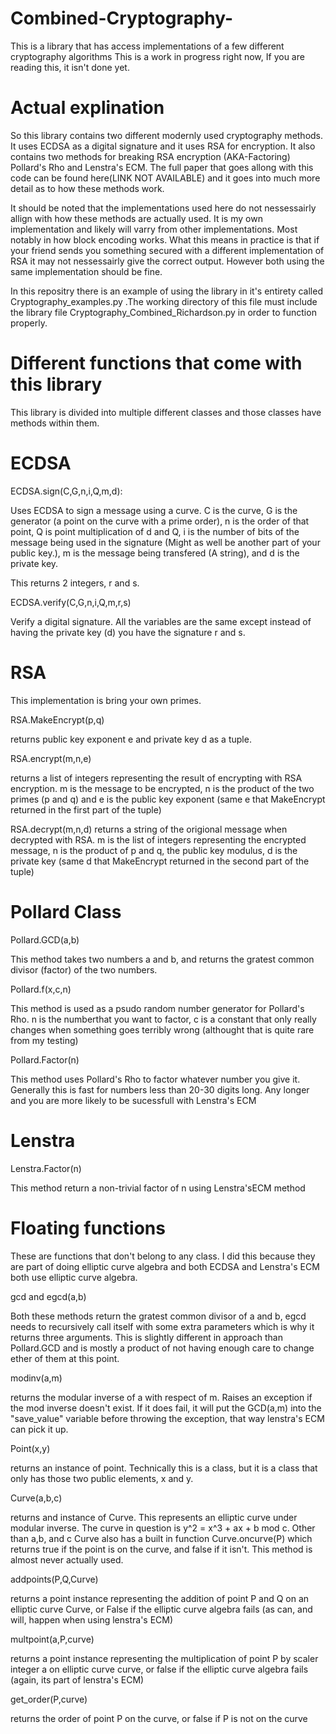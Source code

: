 # Combined-Cryptography-
This is a library that has access implementations of a few different cryptography algorithms
This is a work in progress right now, If you are reading this, it isn't done yet.

# Actual explination
So this library contains two different modernly used cryptography methods. It uses ECDSA as a digital signature and it uses RSA for encryption. It also contains two methods for breaking RSA encryption (AKA-Factoring) Pollard's Rho and Lenstra's ECM. The full paper that goes allong with this code can be found here(LINK NOT AVAILABLE) and it goes into much more detail as to how these methods work.

It should be noted that the implementations used here do not nessessairly allign with how these methods are actually used. It is my own implementation and likely will varry from other implementations. Most notably in how block encoding works. What this means in practice is that if your friend sends you something secured with a different implementation of RSA it may not nessessairly give the correct output. However both using the same implementation should be fine.

In this repositry there is an example of using the library in it's entirety called Cryptography_examples.py .The working directory of this file must include the library file Cryptography_Combined_Richardson.py in order to function properly.

# Different functions that come with this library
This library is divided into multiple different classes and those classes have methods within them.

# ECDSA
ECDSA.sign(C,G,n,i,Q,m,d):

  Uses ECDSA to sign a message using a curve. C is the curve, G is the generator (a point on the curve with a prime order), n is the order of that point, Q is point multiplication of d and Q, i is the number of bits of the message being used in the signature (Might as well be another part of your public key.), m is the message being transfered (A string), and d is the private key.
  
  This returns 2 integers, r and s.

ECDSA.verify(C,G,n,i,Q,m,r,s)

  Verify a digital signature. All the variables are the same except instead of having the private key (d) you have the signature r and s.

# RSA
This implementation is bring your own primes.

RSA.MakeEncrypt(p,q)
  
  returns public key exponent e and private key d as a tuple.
 
RSA.encrypt(m,n,e)
  
  returns a list of integers representing the result of encrypting with RSA encryption. m is the message to be encrypted, n is the product of the two primes (p and q) and e is the public key exponent (same e that MakeEncrypt returned in the first part of the tuple)
  
RSA.decrypt(m,n,d)
  returns a string of the origional message when decrypted with RSA. m is the list of integers representing the encrypted message, n is the product of p and q, the public key modulus, d is the private key (same d that MakeEncrypt returned in the second part of the tuple)

# Pollard Class
Pollard.GCD(a,b)

  This method takes two numbers a and b, and returns the gratest common divisor (factor) of the two numbers.

Pollard.f(x,c,n)

  This method is used as a psudo random number generator for Pollard's Rho. n is the numberthat you want to factor, c is a constant that only really changes when something goes terribly wrong (althought that is quite rare from my testing)

Pollard.Factor(n)

  This method uses Pollard's Rho to factor whatever number you give it. Generally this is fast for numbers less than 20-30 digits long. Any longer and you are more likely to be sucessfull with Lenstra's ECM
# Lenstra
Lenstra.Factor(n)

  This method return a non-trivial factor of n using Lenstra'sECM method 

# Floating functions
These are functions that don't belong to any class. I did this because they are part of doing elliptic curve algebra and both ECDSA and Lenstra's ECM both use elliptic curve algebra.

gcd and egcd(a,b)

  Both these methods return the gratest common divisor of a and b, egcd needs to recursively call itself with some extra parameters which is why it returns three arguments. This is slightly different in approach than Pollard.GCD and is mostly a product of not having enough care to change ether of them at this point.

modinv(a,m)

  returns the modular inverse of a with respect of m. Raises an exception if the mod inverse doesn't exist. If it does fail, it will put the GCD(a,m) into the "save_value" variable before throwing the exception, that way lenstra's ECM can pick it up. 

Point(x,y)

  returns an instance of point. Technically this is a class, but it is a class that only has those two public elements, x and y.

Curve(a,b,c)

  returns and instance of Curve. This represents an elliptic curve under modular inverse. The curve in question is y^2 = x^3 + ax + b mod c. Other than a,b, and c Curve also has a built in function Curve.oncurve(P) which returns true if the point is on the curve, and false if it isn't. This method is almost never actually used.

addpoints(P,Q,Curve)

  returns a point instance representing the addition of point P and Q on an elliptic curve Curve, or False if the elliptic curve algebra fails (as can, and will, happen when using lenstra's ECM)

multpoint(a,P,curve)

  returns a point instance representing the multiplication of point P by scaler integer a on elliptic curve curve, or false if the elliptic curve algebra fails (again, its part of lenstra's ECM)

get_order(P,curve)

  returns the order of point P on the curve, or false if P is not on the curve
